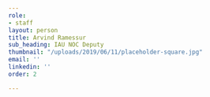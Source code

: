 ```yaml
---
role:
- staff
layout: person
title: Arvind Ramessur
sub_heading: IAU NOC Deputy
thumbnail: "/uploads/2019/06/11/placeholder-square.jpg"
email: ''
linkedin: ''
order: 2

---
```

